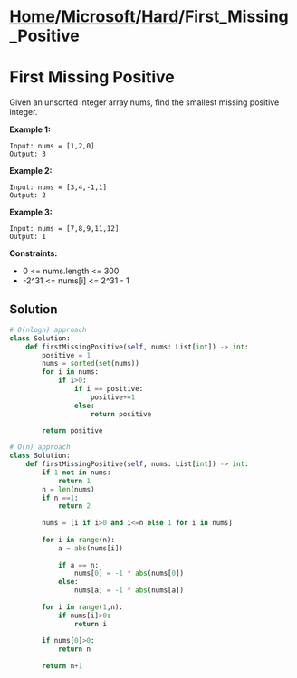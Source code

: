 # [Home](./../..)/[Microsoft](./..)/[Hard](./)/First_Missing_Positive
<h1>First Missing Positive</h1>

<p>
Given an unsorted integer array nums, find the smallest missing positive integer.

</p>

<b>Example 1:</b>

    Input: nums = [1,2,0]
    Output: 3
    
<b>Example 2:</b>

    Input: nums = [3,4,-1,1]
    Output: 2
    
<b>Example 3:</b>

    Input: nums = [7,8,9,11,12]
    Output: 1

<b>Constraints:</b>

- 0 <= nums.length <= 300
- -2^31 <= nums[i] <= 2^31 - 1

<h2>Solution</h2>

```python
# O(nlogn) approach    
class Solution:
    def firstMissingPositive(self, nums: List[int]) -> int:
        positive = 1
        nums = sorted(set(nums))
        for i in nums:
            if i>0:
                if i == positive:
                    positive+=1
                else:
                    return positive

        return positive
    
# O(n) approach    
class Solution:
    def firstMissingPositive(self, nums: List[int]) -> int:
        if 1 not in nums:
            return 1
        n = len(nums)
        if n ==1:
            return 2
    
        nums = [i if i>0 and i<=n else 1 for i in nums]
        
        for i in range(n):
            a = abs(nums[i])
            
            if a == n:
                nums[0] = -1 * abs(nums[0])
            else:
                nums[a] = -1 * abs(nums[a])
                
        for i in range(1,n):
            if nums[i]>0:
                return i
        
        if nums[0]>0:
            return n
        
        return n+1
```
